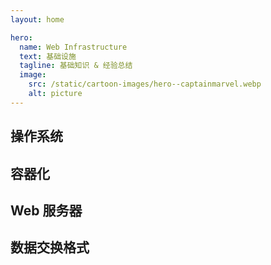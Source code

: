 ```yaml
---
layout: home

hero:
  name: Web Infrastructure
  text: 基础设施
  tagline: 基础知识 & 经验总结
  image:
    src: /static/cartoon-images/hero--captainmarvel.webp
    alt: picture
---
```


<script setup lang="ts">
import SkillTextLinksBlock from '../../components/SkillTextLinksBlock.vue'
import SkillIconsBlock from '../../components/SkillIconsBlock.vue'


const __OPERATING_SYSTEM__ = [
    { 
        name: "Linux", 
        link: "/notes/web-infrastructure/operating-system/linux/", 
        imgSrc: "/static/skill-icons/web-infrastructure--linux.png"
    },
    { 
        name: "Shell 脚本", 
        link: "/notes/web-infrastructure/operating-system/shell/", 
        imgSrc: "/static/skill-icons/web-infrastructure--shell.png"
    },
]

const __CONTAINERIZATION__ = [
    { 
        name: "Docker", 
        link: "/notes/web-infrastructure/containerization/docker/", 
        imgSrc: "/static/skill-icons/web-infrastructure--docker.png"
    },
    { 
        name: "Docker Compose", 
        link: "/notes/web-infrastructure/containerization/docker-compose/", 
        imgSrc: "/static/skill-icons/web-infrastructure--docker-compose.png"
    },
    { 
        name: "Kubernetes", 
        link: "/notes/web-infrastructure/containerization/kubernetes/", 
        imgSrc: "/static/skill-icons/web-infrastructure--kubernetes.png"
    }
]

const __WEB_SERVER__ = [
    {
        name: "Nginx",
        link: "/notes/web-infrastructure/web-server/nginx/",
        imgSrc: "/static/skill-icons/web-infrastructure--nginx.png"
    },
]

const __CLOUD_SERVER__ = [
    {
        name: "AWS",
        link: "/notes/web-infrastructure/cloud-server/aws/",
        imgSrc: "/static/skill-icons/web-infrastructure--aws.png"
    },
]

const __CI_CD__ = [
    { 
        name: "GitLab CI/CD", 
        link: "https://gitlab-docs.creationline.com/ee/ci/yaml/#keywords", 
        imgSrc: "/static/skill-icons/web-infrastructure--gitlab-cicd.png",
        openNewTag: true
    },
    { 
        name: "GitHub Actions", 
        link: "https://docs.github.com/zh/actions", 
        imgSrc: "/static/skill-icons/web-infrastructure--github-actions.png",
        openNewTag: true
    }
]

const __DATA_EXCHANGE__ = [
    { 
        name: "JSON",
        link: "/notes/web-infrastructure/data-exchange/json/", 
        imgSrc: "/static/skill-icons/web-infrastructure--json.png",
    },
    {
        name: "Protocol Buffers",
        link: "/notes/web-infrastructure/data-exchange/protobuf/", 
        imgSrc: "/static/skill-icons/web-infrastructure--protobuf.png",
    }
]
</script>

## 操作系统

<SkillIconsBlock :skillList="__OPERATING_SYSTEM__"/>

## 容器化

<SkillIconsBlock :skillList="__CONTAINERIZATION__"/>

## Web 服务器

<SkillIconsBlock :skillList="__WEB_SERVER__"/>

<!-- ## 云服务器

<SkillIconsBlock :skillList="__CLOUD_SERVER__"/> -->

<!-- ## CI/CD

<SkillIconsBlock :skillList="__CI_CD__"/> -->

## 数据交换格式

<SkillIconsBlock :skillList="__DATA_EXCHANGE__"/>
